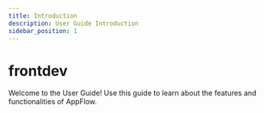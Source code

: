 ```yaml
---
title: Introduction
description: User Guide Introduction
sidebar_position: 1
---
```

# frontdev

Welcome to the User Guide! Use this guide to learn about the features and functionalities of AppFlow.
